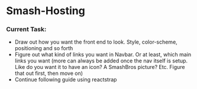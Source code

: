 # Smash-Hosting

### Current Task:
- Draw out how you want the front end to look.  Style, color-scheme, positioning and so forth
- Figure out what kind of links you want in Navbar.  Or at least, which main links you want (more can always be added once the nav itself is setup.  Like do you want it to have an icon? A SmashBros picture?  Etc.  Figure that out first, then move on)
- Continue following guide using reactstrap